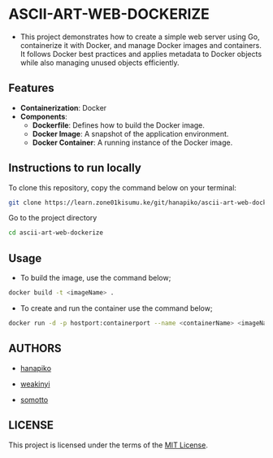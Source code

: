 # ASCII-ART-WEB-DOCKERIZE
* This project demonstrates how to create a simple web server using Go, containerize it with Docker, and manage Docker images and containers. It follows Docker best practices and applies metadata to Docker objects while also managing unused objects efficiently.

## Features
- **Containerization**: Docker
- **Components**:
  - **Dockerfile**: Defines how to build the Docker image.
  - **Docker Image**: A snapshot of the application environment.
  - **Docker Container**: A running instance of the Docker image.

## Instructions to run locally

To clone this repository, copy the command below on your terminal:

```bash
git clone https://learn.zone01kisumu.ke/git/hanapiko/ascii-art-web-dockerize.git
```

Go to the project directory
```bash
cd ascii-art-web-dockerize
```

## Usage

- To build the image, use the command below;

```bash
docker build -t <imageName> .
```
- To create and run the container use the command below;
```bash
docker run -d -p hostport:containerport --name <containerName> <imageName>
```

## AUTHORS
- [hanapiko](https://learn.zone01kisumu.ke/git/hanapiko)

- [weakinyi](https://learn.zone01kisumu.ke/git/weakinyi)

- [somotto](https://learn.zone01kisumu.ke/git/somotto)

## LICENSE
This project is licensed under the terms of the [MIT License](./LICENSE).


